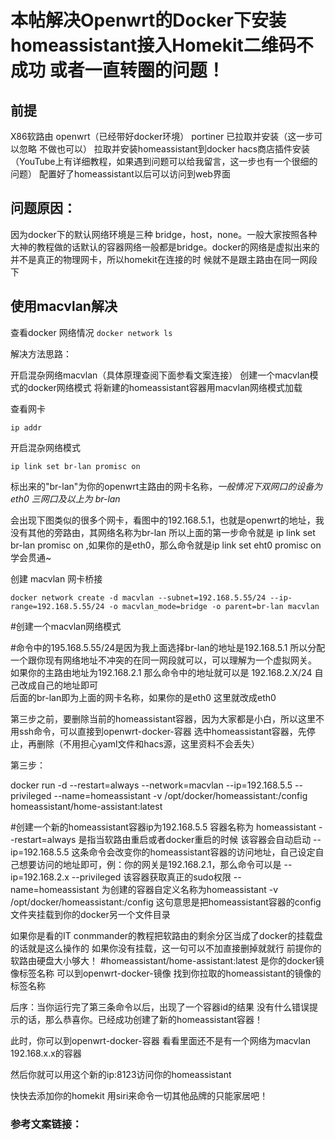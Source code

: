 # 本帖解决Openwrt的Docker下安装homeassistant接入Homekit二维码不成功 或者一直转圈的问题！


## 前提
X86软路由 openwrt（已经带好docker环境）
portiner 已拉取并安装（这一步可以忽略 不做也可以）
拉取并安装homeassistant到docker
hacs商店插件安装（YouTube上有详细教程，如果遇到问题可以给我留言，这一步也有一个很细的问题）
配置好了homeassistant以后可以访问到web界面


## 问题原因：

因为docker下的默认网络环境是三种 bridge，host，none。一般大家按照各种大神的教程做的话默认的容器网络一般都是bridge。docker的网络是虚拟出来的并不是真正的物理网卡，所以homekit在连接的时      候就不是跟主路由在同一网段下


## 使用macvlan解决

查看docker 网络情况
`docker network ls`


解决方法思路：

开启混杂网络macvlan（具体原理查阅下面参看文案连接）
创建一个macvlan模式的docker网络模式
将新建的homeassistant容器用macvlan网络模式加载

查看网卡

`ip addr`

开启混杂网络模式  

`ip link set br-lan promisc on`

标出来的"br-lan"为你的openwrt主路由的网卡名称，_一般情况下双网口的设备为eth0 三网口及以上为 br-lan_

会出现下图类似的很多个网卡，看图中的192.168.5.1，也就是openwrt的地址，我没有其他的旁路由，其网络名称为br-lan
所以上面的第一步命令就是 ip link set br-lan promisc on ,如果你的是eth0，那么命令就是ip link set eht0 promisc on     学会贯通~

创建 macvlan 网卡桥接

`docker network create -d macvlan --subnet=192.168.5.55/24 --ip-range=192.168.5.55/24 -o macvlan_mode=bridge -o parent=br-lan macvlan`

#创建一个macvlan网络模式

#命令中的195.168.5.55/24是因为我上面选择br-lan的地址是192.168.5.1  所以分配一个跟你现有网络地址不冲突的在同一网段就可以，可以理解为一个虚拟网关。
  如果你的主路由地址为192.168.2.1 那么命令中的地址就可以是 192.168.2.X/24 自己改成自己的地址即可  
  后面的br-lan即为上面的网卡名称，如果你的是eth0 这里就改成eth0


第三步之前，要删除当前的homeassistant容器，因为大家都是小白，所以这里不用ssh命令，可以直接到openwrt-docker-容器 选中homeassistant容器，先停止，再删除（不用担心yaml文件和hacs源，这里资料不会丢失）

第三步：  

docker run -d --restart=always --network=macvlan --ip=192.168.5.5 --privileged --name=homeassistant  -v /opt/docker/homeassistant:/config homeassistant/home-assistant:latest

#创建一个新的homeassistant容器ip为192.168.5.5 容器名称为 homeassistant
--restart=always 是指当软路由重启或者docker重启的时候 该容器会自动启动
--ip=192.168.5.5 这条命令会改变你的homeassistant容器的访问地址，自己设定自己想要访问的地址即可，例：你的网关是192.168.2.1，那么命令可以是 --ip=192.168.2.x
--privileged  该容器获取真正的sudo权限
--name=homeassistant 为创建的容器自定义名称为homeassistant
-v /opt/docker/homeassistant:/config  这句意思是把homeassistant容器的config文件夹挂载到你的docker另一个文件目录
      
 如果你是看的IT conmmander的教程把软路由的剩余分区当成了docker的挂载盘的话就是这么操作的       如果你没有挂载，这一句可以不加直接删掉就就行 前提你的软路由硬盘大小够大！
#homeassistant/home-assistant:latest 是你的docker镜像标签名称  可以到openwrt-docker-镜像 找到你拉取的homeassistant的镜像的标签名称

后序：当你运行完了第三条命令以后，出现了一个容器id的结果  没有什么错误提示的话，那么恭喜你。已经成功创建了新的homeassistant容器！

此时，你可以到openwrt-docker-容器 看看里面还不是有一个网络为macvlan 192.168.x.x的容器

然后你就可以用这个新的ip:8123访问你的homeassistant

快快去添加你的homekit    用siri来命令一切其他品牌的只能家居吧！

### 参考文案链接：
[](https://blog.csdn.net/KEYMA/article/details/114114726)
[](https://www.cnblogs.com/hgdf/p/13812369.html)


